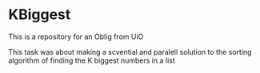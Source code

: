 # KBiggest
This is a repository for an Oblig from UiO

This task was about making a scvential and paralell solution to the sorting algorithm of finding the K biggest numbers in a list
